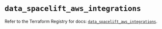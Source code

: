 # `data_spacelift_aws_integrations`

Refer to the Terraform Registry for docs: [`data_spacelift_aws_integrations`](https://registry.terraform.io/providers/spacelift-io/spacelift/1.27.0/docs/data-sources/aws_integrations).
